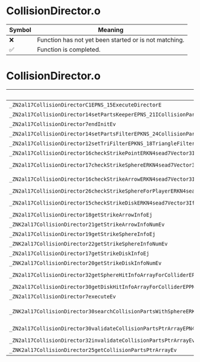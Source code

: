 # CollisionDirector.o
| Symbol | Meaning 
| ------------- | ------------- 
| :x: | Function has not yet been started or is not matching. 
| :white_check_mark: | Function is completed. 


# CollisionDirector.o
| Symbol (Demangled) | Symbol (Mangled) | Decompiled? |
| ------------- |  ------------- | ------------- |
| `_ZN2al17CollisionDirectorC1EPNS_15ExecuteDirectorE` | `al::CollisionDirector::CollisionDirector(al::ExecuteDirector *)` | :white_check_mark: |
| `_ZN2al17CollisionDirector14setPartsKeeperEPNS_21ICollisionPartsKeeperE` | `al::CollisionDirector::setPartsKeeper(al::ICollisionPartsKeeper *)` | :white_check_mark: |
| `_ZN2al17CollisionDirector7endInitEv` | `al::CollisionDirector::endInit(void)` | :white_check_mark: |
| `_ZN2al17CollisionDirector14setPartsFilterEPKNS_24CollisionPartsFilterBaseE` | `al::CollisionDirector::setPartsFilter(al::CollisionPartsFilterBase const*)` | :white_check_mark: |
| `_ZN2al17CollisionDirector12setTriFilterEPKNS_18TriangleFilterBaseE` | `al::CollisionDirector::setTriFilter(al::TriangleFilterBase const*)` | :white_check_mark: |
| `_ZN2al17CollisionDirector16checkStrikePointERKN4sead7Vector3IfEEPNS_7HitInfoE` | `al::CollisionDirector::checkStrikePoint(sead::Vector3<float> const&,al::HitInfo *)` | :white_check_mark: |
| `_ZN2al17CollisionDirector17checkStrikeSphereERKN4sead7Vector3IfEEfbS5_` | `al::CollisionDirector::checkStrikeSphere(sead::Vector3<float> const&,float,bool,sead::Vector3<float> const&)` | :white_check_mark: |
| `_ZN2al17CollisionDirector16checkStrikeArrowERKN4sead7Vector3IfEES5_` | `al::CollisionDirector::checkStrikeArrow(sead::Vector3<float> const&,sead::Vector3<float> const&)` | :white_check_mark: |
| `_ZN2al17CollisionDirector26checkStrikeSphereForPlayerERKN4sead7Vector3IfEEf` | `al::CollisionDirector::checkStrikeSphereForPlayer(sead::Vector3<float> const&,float)` | :white_check_mark: |
| `_ZN2al17CollisionDirector15checkStrikeDiskERKN4sead7Vector3IfEEffS5_` | `al::CollisionDirector::checkStrikeDisk(sead::Vector3<float> const&,float,float,sead::Vector3<float> const&)` | :white_check_mark: |
| `_ZN2al17CollisionDirector18getStrikeArrowInfoEj` | `al::CollisionDirector::getStrikeArrowInfo(unsigned int)` | :white_check_mark: |
| `_ZNK2al17CollisionDirector21getStrikeArrowInfoNumEv` | `al::CollisionDirector::getStrikeArrowInfoNum(void)const` | :white_check_mark: |
| `_ZN2al17CollisionDirector19getStrikeSphereInfoEj` | `al::CollisionDirector::getStrikeSphereInfo(unsigned int)` | :white_check_mark: |
| `_ZNK2al17CollisionDirector22getStrikeSphereInfoNumEv` | `al::CollisionDirector::getStrikeSphereInfoNum(void)const` | :white_check_mark: |
| `_ZN2al17CollisionDirector17getStrikeDiskInfoEj` | `al::CollisionDirector::getStrikeDiskInfo(unsigned int)` | :white_check_mark: |
| `_ZNK2al17CollisionDirector20getStrikeDiskInfoNumEv` | `al::CollisionDirector::getStrikeDiskInfoNum(void)const` | :white_check_mark: |
| `_ZN2al17CollisionDirector32getSphereHitInfoArrayForColliderEPPNS_13SphereHitInfoEPj` | `al::CollisionDirector::getSphereHitInfoArrayForCollider(al::SphereHitInfo **,unsigned int *)` | :white_check_mark: |
| `_ZN2al17CollisionDirector30getDiskHitInfoArrayForColliderEPPNS_11DiskHitInfoEPj` | `al::CollisionDirector::getDiskHitInfoArrayForCollider(al::DiskHitInfo **,unsigned int *)` | :white_check_mark: |
| `_ZN2al17CollisionDirector7executeEv` | `al::CollisionDirector::execute(void)` | :white_check_mark: |
| `_ZNK2al17CollisionDirector30searchCollisionPartsWithSphereERKN4sead7Vector3IfEEfRNS1_10IDelegate1IPNS_14CollisionPartsEEEPKNS_24CollisionPartsFilterBaseE` | `al::CollisionDirector::searchCollisionPartsWithSphere(sead::Vector3<float> const&,float,sead::IDelegate1<al::CollisionParts *> &,al::CollisionPartsFilterBase const*)const` | :white_check_mark: |
| `_ZN2al17CollisionDirector30validateCollisionPartsPtrArrayEPN4sead8PtrArrayINS_14CollisionPartsEEE` | `al::CollisionDirector::validateCollisionPartsPtrArray(sead::PtrArray<al::CollisionParts> *)` | :white_check_mark: |
| `_ZN2al17CollisionDirector32invalidateCollisionPartsPtrArrayEv` | `al::CollisionDirector::invalidateCollisionPartsPtrArray(void)` | :white_check_mark: |
| `_ZNK2al17CollisionDirector25getCollisionPartsPtrArrayEv` | `al::CollisionDirector::getCollisionPartsPtrArray(void)const` | :white_check_mark: |
